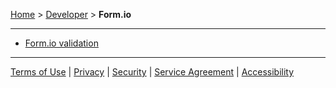 [Home](index) > [Developer](Developer) > **Form.io**
***

* [Form.io validation](Form.io-validation)

***
[Terms of Use](Terms-of-Use) | [Privacy](Privacy) | [Security](Security) | [Service Agreement](Service-Agreement) | [Accessibility](Accessibility)
